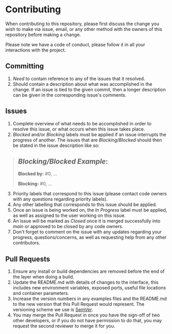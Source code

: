 # Contributing

When contributing to this repository, please first discuss the change you wish to make via issue,
email, or any other method with the owners of this repository before making a change.

Please note we have a code of conduct, please follow it in all your interactions with the project.

## Committing

1. *Need* to contain reference to any of the issues that it resolved.
2. Should contain a description about what was accomplished in the change. If an issue is
tied to the given commit, then a longer description can be given in the corresponding issue's comments.

## Issues

1. Complete overview of what needs to be accomplished in order to resolve this issue, or what occurs
when this issue takes place.
2. *Blocked* and/or *Blocking* labels must be applied if an issue interrupts the progress of another. The
issues that are *Blocking*/*Blocked* should then be stated in the issue description like so:

> ***Blocking/Blocked Example***:
> --------------------------- 
> **Blocked by:** #0, ...
> 
> **Blocking:** #0, ...

3. Priority labels that correspond to this issue (please contact code owners with any questions regarding
priority labels).
4. Any other labelling that corresponds to this issue should be applied.
5. Once an issue is being worked on, the *In Progress* label must be applied, as well as assigned to the
user working on this issue.
6. An issue will be marked as *Closed* once it is merged successfully into *main* or approved to be closed by
any code owners.
7. Don't forget to comment on the issue with any updates regarding your progress, questions/concerns, as well as
requesting help from any other contributors.

## Pull Requests

1. Ensure any install or build dependencies are removed before the end of the layer when doing a 
   build.
2. Update the README.md with details of changes to the interface, this includes new environment 
   variables, exposed ports, useful file locations and container parameters.
3. Increase the version numbers in any examples files and the README.md to the new version that this
   Pull Request would represent. The versioning scheme we use is [SemVer](http://semver.org/).
4. You may merge the Pull Request in once you have the sign-off of two other developers, or if you 
   do not have permission to do that, you may request the second reviewer to merge it for you.